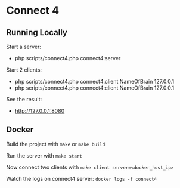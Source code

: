 Connect 4
=========

Running Locally
---------------

Start a server:
- php scripts/connect4.php connect4:server

Start 2 clients:
- php scripts/connect4.php connect4:client NameOfBrain 127.0.0.1
- php scripts/connect4.php connect4:client NameOfBrain 127.0.0.1

See the result:
- http://127.0.0.1:8080

Docker
------

Build the project with `make` or `make build`

Run the server with `make start`

Now connect two clients with `make client server=<docker_host_ip>`

Watch the logs on connect4 server: `docker logs -f connect4`
